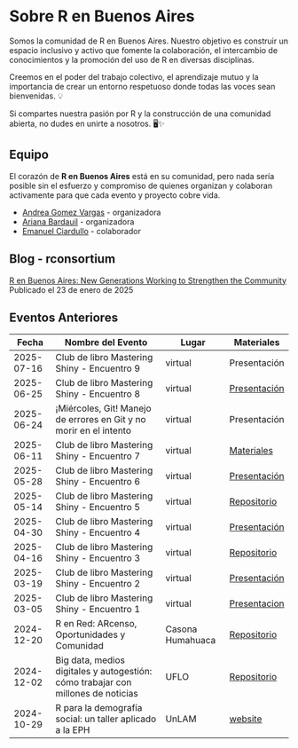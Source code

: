 # Sobre R en Buenos Aires 

Somos la comunidad de R en Buenos Aires. Nuestro objetivo es construir un espacio inclusivo y activo que fomente la colaboración, el intercambio de conocimientos y la promoción del uso de R en diversas disciplinas. 

Creemos en el poder del trabajo colectivo, el aprendizaje mutuo y la importancia de crear un entorno respetuoso donde todas las voces sean bienvenidas. 💡  

Si compartes nuestra pasión por R y la construcción de una comunidad abierta, no dudes en unirte a nosotros. 🖥️✨ 

## Equipo  
  
El corazón de **R en Buenos Aires** está en su comunidad, pero nada sería posible sin el esfuerzo y compromiso de quienes organizan y colaboran activamente para que cada evento y proyecto cobre vida.
- [Andrea Gomez Vargas](https://github.com/SoyAndrea) - organizadora
- [Ariana Bardauil](https://github.com/ariibard) - organizadora
- [Emanuel Ciardullo](https://github.com/ECiardullo) - colaborador

## Blog - rconsortium 

[R en Buenos Aires: New Generations Working to Strengthen the Community](https://r-consortium.org/posts/r-en-buenos-aires-new-generations-working-to-strengthen-the-community/) Publicado el 23 de enero de 2025

## Eventos Anteriores  

| Fecha       | Nombre del Evento                       | Lugar                | Materiales                       |
|-------------|-----------------------------------------|----------------------|-----------------------------------------|
| 2025-07-16  | Club de libro Mastering Shiny - Encuentro 9| virtual | Presentación |
| 2025-06-25  | Club de libro Mastering Shiny - Encuentro 8| virtual | [Presentación](https://jformoso.github.io/tidy-evaluation-rladiesBA/#/title-slide) |
| 2025-06-24  | ¡Miércoles, Git! Manejo de errores en Git y no morir en el intento | virtual | Presentación |
| 2025-06-11  | Club de libro Mastering Shiny - Encuentro 7| virtual | [Materiales](https://github.com/RLadies-BA/mastering-shiny/tree/main/2025-06-11_Encuentro7) |
| 2025-05-28  | Club de libro Mastering Shiny - Encuentro 6| virtual | [Presentación](https://rpubs.com/GraBellotti/1316283) |
| 2025-05-14  | Club de libro Mastering Shiny - Encuentro 5| virtual | [Repositorio](https://github.com/ariibard/renbuenosaires_shiny_book_club_5)|
| 2025-04-30  | Club de libro Mastering Shiny - Encuentro 4| virtual | [Presentación](virginiagarciaalonso.github.io/rladiesba_shiny_book_club_4/)|
| 2025-04-16  | Club de libro Mastering Shiny - Encuentro 3| virtual | [Repositorio](https://github.com/monialo2000/Shiny-Workflow)|
| 2025-03-19  | Club de libro Mastering Shiny - Encuentro 2| virtual | [Presentación](https://github.com/renbaires/mastering-shiny/tree/main/2025-03-19%20encuentro%202)|
| 2025-03-05  | Club de libro Mastering Shiny - Encuentro 1| virtual | [Presentacion](https://mcnanton.github.io/RLadiesBA-Shiny_book_club-1/#/title-slide)|
| 2024-12-20  | R en Red: ARcenso, Oportunidades y Comunidad | Casona Humahuaca | [Repositorio](https://github.com/renbaires/2024-12-20-welcome)|
| 2024-12-02  | Big data, medios digitales y autogestión: cómo trabajar con millones de noticias    | UFLO         | [Repositorio](https://github.com/renbaires/2024-12-02-welcome) |
| 2024-10-29  | R para la demografía social: un taller aplicado a la EPH      | UnLAM      | [website](https://r-unlam.netlify.app/) |



